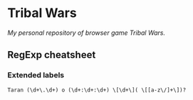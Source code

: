 # Tribal Wars
_My personal repository of browser game Tribal Wars._

## RegExp cheatsheet

### Extended labels
```regexp
Taran (\d+\.\d+) o (\d+:\d+:\d+) \[\d+\]( \[[a-z\/]+\])?
```
